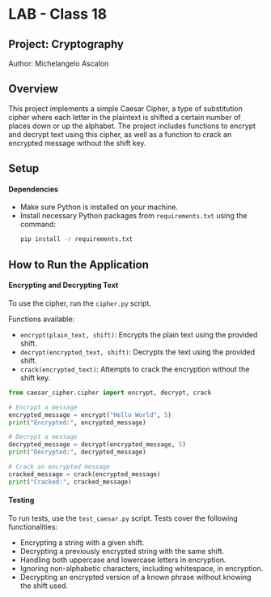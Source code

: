 # LAB - Class 18

## Project: Cryptography

Author: Michelangelo Ascalon

## Overview

This project implements a simple Caesar Cipher, a type of substitution cipher where each letter in the plaintext is shifted a certain number of places down or up the alphabet. The project includes functions to encrypt and decrypt text using this cipher, as well as a function to crack an encrypted message without the shift key.


## Setup
#### Dependencies
- Make sure Python is installed on your machine.
- Install necessary Python packages from `requirements.txt` using the command:
  ```bash
  pip install -r requirements.txt
  ```

## How to Run the Application

#### Encrypting and Decrypting Text

To use the cipher, run the `cipher.py` script.

Functions available:

* `encrypt(plain_text, shift)`: Encrypts the plain text using the provided shift.
* `decrypt(encrypted_text, shift)`: Decrypts the text using the provided shift.
* `crack(encrypted_text)`: Attempts to crack the encryption without the shift key.

```python
from caesar_cipher.cipher import encrypt, decrypt, crack

# Encrypt a message
encrypted_message = encrypt("Hello World", 5)
print("Encrypted:", encrypted_message)

# Decrypt a message
decrypted_message = decrypt(encrypted_message, 5)
print("Decrypted:", decrypted_message)

# Crack an encrypted message
cracked_message = crack(encrypted_message)
print("Cracked:", cracked_message)

```

#### Testing

To run tests, use the `test_caesar.py` script. Tests cover the following functionalities:

* Encrypting a string with a given shift.
* Decrypting a previously encrypted string with the same shift.
* Handling both uppercase and lowercase letters in encryption.
* Ignoring non-alphabetic characters, including whitespace, in encryption.
* Decrypting an encrypted version of a known phrase without knowing the shift used.

